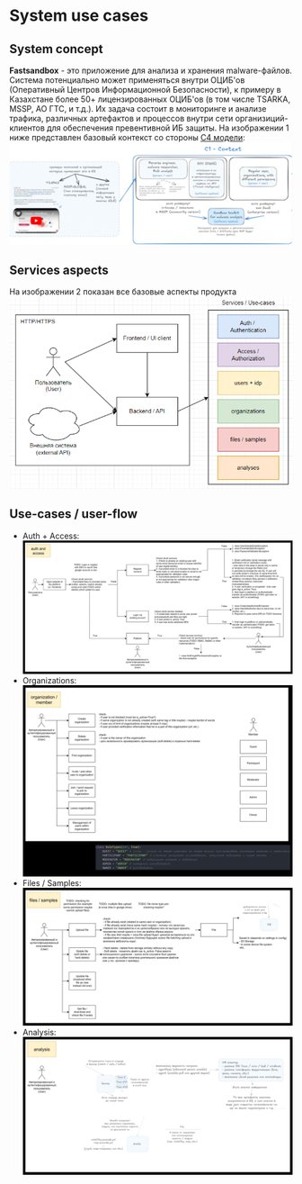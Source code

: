 # System use cases

## System concept
**Fastsandbox** - это приложение для анализа и хранения malware-файлов. Система потенциально может применяться внутри ОЦИБ'ов (Оперативный Центров Информационной Безопасности), к примеру в Казахстане более 50+ лицензированных ОЦИБ'ов (в том числе TSARKA, MSSP, АО ГТС, и т.д.). Их задача состоит в мониторинге и анализе трафика, различных артефактов и процессов внутри сети организиций-клиентов для обеспечения превентивной ИБ защиты. На изображении 1 ниже представлен базовый контекст со стороны [C4 модели](https://c4model.com/): ![1](./screenshots/1.png)

## Services aspects
На изображении 2 показан все базовые аспекты продукта ![2](./screenshots/2.png)

## Use-cases / user-flow
- Auth + Access: ![3](./screenshots/3.jpg)
- Organizations: ![4](./screenshots/4.jpg)
- Files / Samples: ![5](./screenshots/5.jpg)
- Analysis: ![6](./screenshots/6.jpg)
